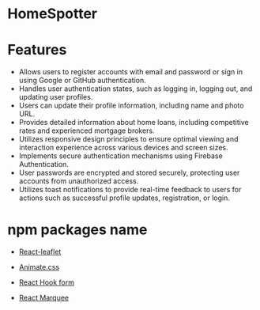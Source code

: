 # HomeSpotter


# Features 

- Allows users to register accounts with email and password or sign in using Google or GitHub authentication.
- Handles user authentication states, such as logging in, logging out, and updating user profiles.
- Users can update their profile information, including name and photo URL.
- Provides detailed information about home loans, including competitive rates and experienced mortgage brokers.
- Utilizes responsive design principles to ensure optimal viewing and interaction experience across various devices and screen sizes.
- Implements secure authentication mechanisms using Firebase Authentication.
- User passwords are encrypted and stored securely, protecting user accounts from unauthorized access.
- Utilizes toast notifications to provide real-time feedback to users for actions such as successful profile updates, registration, or login.

# npm packages name

- [React-leaflet](https://react-leaflet.js.org/)

- [Animate.css](https://animate.style/)

- [React Hook form](https://react-hook-form.com/)

- [React Marquee](https://www.react-fast-marquee.com/)